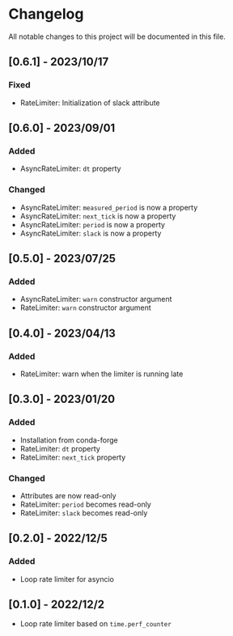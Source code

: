 # Changelog

All notable changes to this project will be documented in this file.

## [0.6.1] - 2023/10/17

### Fixed

- RateLimiter: Initialization of slack attribute

## [0.6.0] - 2023/09/01

### Added

- AsyncRateLimiter: `dt` property

### Changed

- AsyncRateLimiter: `measured_period` is now a property
- AsyncRateLimiter: `next_tick` is now a property
- AsyncRateLimiter: `period` is now a property
- AsyncRateLimiter: `slack` is now a property

## [0.5.0] - 2023/07/25

### Added

- AsyncRateLimiter: ``warn`` constructor argument
- RateLimiter: ``warn`` constructor argument

## [0.4.0] - 2023/04/13

### Added

- RateLimiter: warn when the limiter is running late

## [0.3.0] - 2023/01/20

### Added

- Installation from conda-forge
- RateLimiter: ``dt`` property
- RateLimiter: ``next_tick`` property

### Changed

- Attributes are now read-only
- RateLimiter: ``period`` becomes read-only
- RateLimiter: ``slack`` becomes read-only

## [0.2.0] - 2022/12/5

### Added

- Loop rate limiter for asyncio

## [0.1.0] - 2022/12/2

- Loop rate limiter based on ``time.perf_counter``
